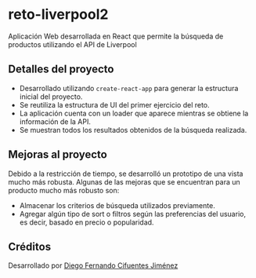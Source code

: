 # reto-liverpool2
Aplicación Web desarrollada en React que permite la búsqueda de productos utilizando el API de Liverpool

## Detalles del proyecto

- Desarrollado utilizando `create-react-app` para generar la estructura inicial del proyecto.
- Se reutiliza la estructura de UI del primer ejercicio del reto.
- La aplicación cuenta con un loader que aparece mientras se obtiene la información de la API.
- Se muestran todos los resultados obtenidos de la búsqueda realizada.

## Mejoras al proyecto

Debido a la restricción de tiempo, se desarrolló un prototipo de una vista mucho más robusta. Algunas de las mejoras que se encuentran para un producto mucho más robusto son:

- Almacenar los criterios de búsqueda utilizados previamente.
- Agregar algún tipo de sort o filtros según las preferencias del usuario, es decir, basado en precio o popularidad.

## Créditos

Desarrollado por [Diego Fernando Cifuentes Jiménez](https://github.com/dnmiko) 

